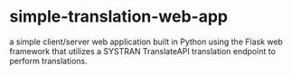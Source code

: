 # simple-translation-web-app
a simple client/server web application built in Python using the Flask web framework that utilizes a SYSTRAN TranslateAPI translation endpoint to perform translations.
